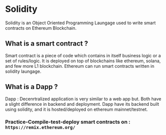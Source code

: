 # Solidity

Solidity is an Object Oriented Programming Laungage used to write smart contracts on Ethereum Blockchain.

<h2>What is a smart contract ?</h2>
<p>Smart contract is a piece of code which contains in itself business logic or a set of rules/logic. It is deployed on top of blockchains like ethereum, solana, and few more L1 blockchain. Ethereum can run smart contracts written in solidity laungage.</p>
<h2>What is a Dapp ?</h2>
<p>Dapp : Decenrtralized application is very similar to a web app but. Both have a slight difference in backend and deployment. Dapp have its backend built using solidity, and it is hosted/deployed on ethereum mainnet/testnet.</p>
<h3>Practice-Compile-test-deploy smart contracts on : <code>https://remix.ethereum.org/</code></h3>
